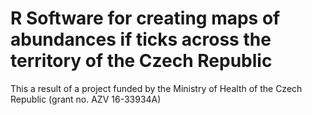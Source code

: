 # R Software for creating maps of abundances if ticks across the territory of the Czech Republic
This a result of a project funded by the Ministry of Health of the Czech Republic (grant no. AZV 16-33934A)
